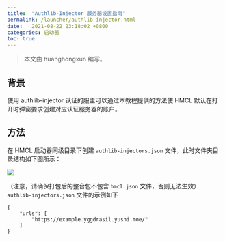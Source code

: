```yaml
---
title:  "Authlib-Injector 服务器设置指南"
permalink: /launcher/authlib-injector.html
date:   2021-08-22 23:18:02 +0800
categories: 启动器
toc: true
---
```


> 本文由 huanghongxun 编写。

## 背景
使用 authlib-injector 认证的服主可以通过本教程提供的方法使 HMCL 默认在打开时弹窗要求创建对应认证服务器的账户。
## 方法
在 HMCL 启动器同级目录下创建 `authlib-injectors.json` 文件，此时文件夹目录结构如下图所示：

![](/assets/img/docs/authlib-injector/image.png)

（注意，请确保打包后的整合包不包含 `hmcl.json` 文件，否则无法生效） `authlib-injectors.json` 文件的示例如下
```
{
    "urls": [
        "https://example.yggdrasil.yushi.moe/"
    ]
}
```
